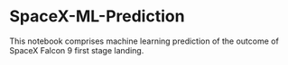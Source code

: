 # SpaceX-ML-Prediction
This notebook comprises machine learning prediction of the outcome of SpaceX Falcon 9 first stage landing.
